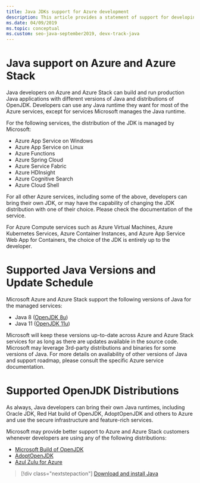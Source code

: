 ```yaml
---
title: Java JDKs support for Azure development
description: This article provides a statement of support for developing and running Java applications on Azure and Azure Stack.
ms.date: 04/09/2019
ms.topic: conceptual
ms.custom: seo-java-september2019, devx-track-java
---
```


# Java support on Azure and Azure Stack

Java developers on Azure and Azure Stack can build and run production Java applications with different versions of Java and distributions of OpenJDK. Developers can use any Java runtime they want for most of the Azure services, except for services Microsoft manages the Java runtime. 

For the following services, the distribution of the JDK is managed by Microsoft:

* Azure App Service on Windows
* Azure App Service on Linux
* Azure Functions
* Azure Spring Cloud
* Azure Service Fabric
* Azure HDInsight
* Azure Cognitive Search
* Azure Cloud Shell

For all other Azure services, including some of the above, developers can bring their own JDK, or may have the capability of changing the JDK distribution with one of their choice. Please check the documentation of the service. 

For Azure Compute services such as Azure Virtual Machines, Azure Kubernetes Services, Azure Container Instances, and Azure App Service Web App for Containers, the choice of the JDK is entirely up to the developer.

# Supported Java Versions and Update Schedule

Microsoft Azure and Azure Stack support the following versions of Java for the managed services:

* Java 8 ([OpenJDK 8u](https://wiki.openjdk.java.net/display/jdk8u)) 
* Java 11 ([OpenJDK 11u](https://wiki.openjdk.java.net/display/jdk11u))

Microsoft will keep these versions up-to-date across Azure and Azure Stack services for as long as there are updates available in the source code. Microsoft may leverage 3rd-party distributions and binaries for some versions of Java. For more details on availability of other versions of Java and support roadmap, please consult the specific Azure service documentation. 

# Supported OpenJDK Distributions

As always, Java developers can bring their own Java runtimes, including Oracle JDK, Red Hat build of OpenJDK, AdoptOpenJDK and others to Azure and use the secure infrastructure and feature-rich services. 

Microsoft may provide better support to Azure and Azure Stack customers whenever developers are using any of the following distributions:

* [Microsoft Build of OpenJDK](https://www.microsoft.com/openjdk)
* [AdoptOpenJDK](https://www.adoptopenjdk.net)
* [Azul Zulu for Azure](https://www.azul.com/downloads/azure-only/zulu/)

> [!div class="nextstepaction"]
> [Download and install Java](java-jdk-install.md)
